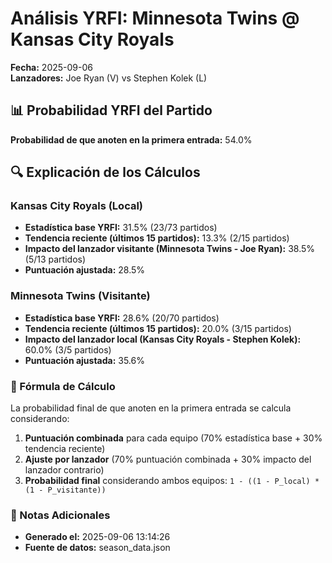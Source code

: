 # Análisis YRFI: Minnesota Twins @ Kansas City Royals

**Fecha:** 2025-09-06  
**Lanzadores:** Joe Ryan (V) vs Stephen Kolek (L)

## 📊 Probabilidad YRFI del Partido

**Probabilidad de que anoten en la primera entrada:** 54.0%

## 🔍 Explicación de los Cálculos

### Kansas City Royals (Local)
- **Estadística base YRFI:** 31.5% (23/73 partidos)
- **Tendencia reciente (últimos 15 partidos):** 13.3% (2/15 partidos)
- **Impacto del lanzador visitante (Minnesota Twins - Joe Ryan):** 38.5% (5/13 partidos)
- **Puntuación ajustada:** 28.5%

### Minnesota Twins (Visitante)
- **Estadística base YRFI:** 28.6% (20/70 partidos)
- **Tendencia reciente (últimos 15 partidos):** 20.0% (3/15 partidos)
- **Impacto del lanzador local (Kansas City Royals - Stephen Kolek):** 60.0% (3/5 partidos)
- **Puntuación ajustada:** 35.6%

### 📝 Fórmula de Cálculo

La probabilidad final de que anoten en la primera entrada se calcula considerando:
1. **Puntuación combinada** para cada equipo (70% estadística base + 30% tendencia reciente)
2. **Ajuste por lanzador** (70% puntuación combinada + 30% impacto del lanzador contrario)
3. **Probabilidad final** considerando ambos equipos: `1 - ((1 - P_local) * (1 - P_visitante))`

### 📌 Notas Adicionales

- **Generado el:** 2025-09-06 13:14:26
- **Fuente de datos:** season_data.json
